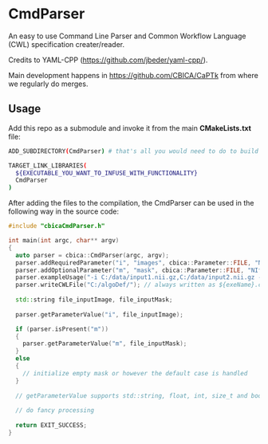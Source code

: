 # CmdParser

An easy to use Command Line Parser and Common Workflow Language (CWL) specification creater/reader.

Credits to YAML-CPP (https://github.com/jbeder/yaml-cpp/).

Main development happens in https://github.com/CBICA/CaPTk from where we regularly do merges.

## Usage

Add this repo as a submodule and invoke it from the main <b>CMakeLists.txt</b> file:

```bash
ADD_SUBDIRECTORY(CmdParser) # that's all you would need to do to build the CmdParser library

TARGET_LINK_LIBRARIES( 
  ${EXECUTABLE_YOU_WANT_TO_INFUSE_WITH_FUNCTIONALITY}
  CmdParser
)
```

After adding the files to the compilation, the CmdParser can be used in the following way in the source code:

```cpp
#include "cbicaCmdParser.h"

int main(int argc, char** argv)
{
  auto parser = cbica::CmdParser(argc, argv);
  parser.addRequiredParameter("i", "images", cbica::Parameter::FILE, "NIfTI or DICOM", "Input coregistered image to load into application");
  parser.addOptionalParameter("m", "mask", cbica::Parameter::FILE, "NIfTI or DICOM", "Input mask [coregistered with image] to load into application");
  parser.exampleUsage("-i C:/data/input1.nii.gz,C:/data/input2.nii.gz -m C:/data/inputMask.nii.gz"); // deprecated; see compilation warning for details
  parser.writeCWLFile("C:/algoDef/"); // always written as ${exeName}.cwl
  
  std::string file_inputImage, file_inputMask;
  
  parser.getParameterValue("i", file_inputImage);

  if (parser.isPresent("m"))
  {
    parser.getParameterValue("m", file_inputMask);
  }
  else
  {
    // initialize empty mask or however the default case is handled
  }
  
  // getParameterValue supports std::string, float, int, size_t and bool types
  
  // do fancy processing
  
  return EXIT_SUCCESS;
}
```